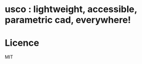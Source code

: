 usco : lightweight, accessible, parametric cad, everywhere!
==========================================================

Licence
=======
MIT
